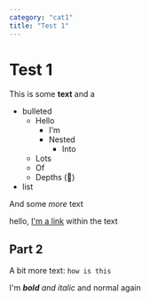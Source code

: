 ```yaml
---
category: "cat1"
title: "Test 1"
---
```

# Test 1
This is some **text**
and a

* bulleted
  * Hello
    * I'm 
    * Nested
      * Into
  * Lots
  * Of 
  * Depths (:tada:)
* list

And some _more_ text

hello, [I'm a link](https://www.google.com) within the text

## Part 2
A bit more text: `how is this`

I'm _**bold** and italic_ and normal again
